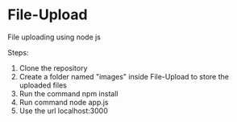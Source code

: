 # File-Upload
File uploading using node js

Steps:
  1. Clone the repository
  2. Create a folder named "images" inside File-Upload to store the uploaded files
  3. Run the command npm install
  4. Run command node app.js
  5. Use the url localhost:3000

